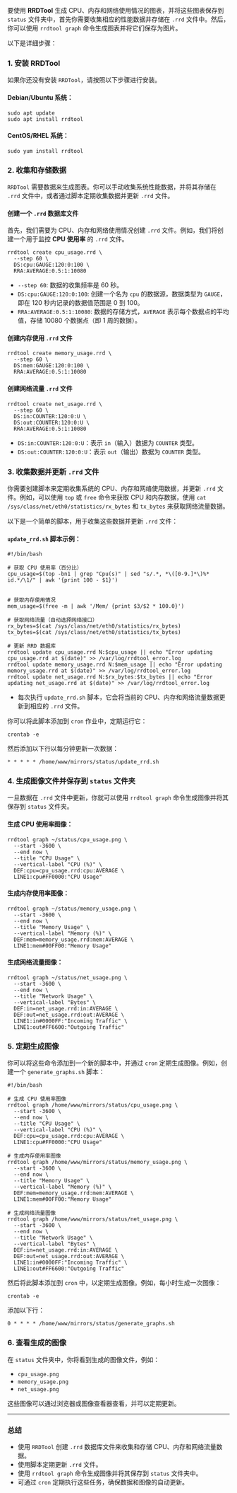 要使用 **RRDTool** 生成 CPU、内存和网络使用情况的图表，并将这些图表保存到 `status` 文件夹中，首先你需要收集相应的性能数据并存储在 `.rrd` 文件中。然后，你可以使用 `rrdtool graph` 命令生成图表并将它们保存为图片。

以下是详细步骤：

### 1. **安装 RRDTool**

如果你还没有安装 `RRDTool`，请按照以下步骤进行安装。

#### Debian/Ubuntu 系统：

```
sudo apt update
sudo apt install rrdtool
```

#### CentOS/RHEL 系统：

```
sudo yum install rrdtool
```

### 2. **收集和存储数据**

`RRDTool` 需要数据来生成图表。你可以手动收集系统性能数据，并将其存储在 `.rrd` 文件中，或者通过脚本定期收集数据并更新 `.rrd` 文件。

#### 创建一个 `.rrd` 数据库文件

首先，我们需要为 CPU、内存和网络使用情况创建 `.rrd` 文件。例如，我们将创建一个用于监控 **CPU 使用率** 的 `.rrd` 文件。

```
rrdtool create cpu_usage.rrd \
  --step 60 \
  DS:cpu:GAUGE:120:0:100 \
  RRA:AVERAGE:0.5:1:10080
```

- `--step 60`: 数据的收集频率是 60 秒。
- `DS:cpu:GAUGE:120:0:100`: 创建一个名为 `cpu` 的数据源，数据类型为 `GAUGE`，即在 120 秒内记录的数据值范围是 0 到 100。
- `RRA:AVERAGE:0.5:1:10080`: 数据的存储方式，`AVERAGE` 表示每个数据点的平均值，存储 10080 个数据点（即 1 周的数据）。

#### 创建内存使用 `.rrd` 文件

```
rrdtool create memory_usage.rrd \
  --step 60 \
  DS:mem:GAUGE:120:0:100 \
  RRA:AVERAGE:0.5:1:10080
```

#### 创建网络流量 `.rrd` 文件

```
rrdtool create net_usage.rrd \
  --step 60 \
  DS:in:COUNTER:120:0:U \
  DS:out:COUNTER:120:0:U \
  RRA:AVERAGE:0.5:1:10080
```

- `DS:in:COUNTER:120:0:U`：表示 `in`（输入）数据为 `COUNTER` 类型。
- `DS:out:COUNTER:120:0:U`：表示 `out`（输出）数据为 `COUNTER` 类型。

### 3. **收集数据并更新 `.rrd` 文件**

你需要创建脚本来定期收集系统的 CPU、内存和网络使用数据，并更新 `.rrd` 文件。例如，可以使用 `top` 或 `free` 命令来获取 CPU 和内存数据，使用 `cat /sys/class/net/eth0/statistics/rx_bytes` 和 `tx_bytes` 来获取网络流量数据。

以下是一个简单的脚本，用于收集这些数据并更新 `.rrd` 文件：

#### `update_rrd.sh` 脚本示例：

```
#!/bin/bash

# 获取 CPU 使用率（百分比）
cpu_usage=$(top -bn1 | grep "Cpu(s)" | sed "s/.*, *\([0-9.]*\)%* id.*/\1/" | awk '{print 100 - $1}')


# 获取内存使用情况
mem_usage=$(free -m | awk '/Mem/ {print $3/$2 * 100.0}')

# 获取网络流量（自动选择网络接口）
rx_bytes=$(cat /sys/class/net/eth0/statistics/rx_bytes)
tx_bytes=$(cat /sys/class/net/eth0/statistics/tx_bytes)

# 更新 RRD 数据库
rrdtool update cpu_usage.rrd N:$cpu_usage || echo "Error updating cpu_usage.rrd at $(date)" >> /var/log/rrdtool_error.log
rrdtool update memory_usage.rrd N:$mem_usage || echo "Error updating memory_usage.rrd at $(date)" >> /var/log/rrdtool_error.log
rrdtool update net_usage.rrd N:$rx_bytes:$tx_bytes || echo "Error updating net_usage.rrd at $(date)" >> /var/log/rrdtool_error.log
```

- 每次执行 `update_rrd.sh` 脚本，它会将当前的 CPU、内存和网络流量数据更新到相应的 `.rrd` 文件。

你可以将此脚本添加到 `cron` 作业中，定期运行它：

```
crontab -e
```

然后添加以下行以每分钟更新一次数据：

```
* * * * * /home/www/mirrors/status/update_rrd.sh
```

### 4. **生成图像文件并保存到 `status` 文件夹**

一旦数据在 `.rrd` 文件中更新，你就可以使用 `rrdtool graph` 命令生成图像并将其保存到 `status` 文件夹。

#### 生成 CPU 使用率图像：

```
rrdtool graph ~/status/cpu_usage.png \
  --start -3600 \
  --end now \
  --title "CPU Usage" \
  --vertical-label "CPU (%)" \
  DEF:cpu=cpu_usage.rrd:cpu:AVERAGE \
  LINE1:cpu#FF0000:"CPU Usage"
```

#### 生成内存使用率图像：

```
rrdtool graph ~/status/memory_usage.png \
  --start -3600 \
  --end now \
  --title "Memory Usage" \
  --vertical-label "Memory (%)" \
  DEF:mem=memory_usage.rrd:mem:AVERAGE \
  LINE1:mem#00FF00:"Memory Usage"
```

#### 生成网络流量图像：

```
rrdtool graph ~/status/net_usage.png \
  --start -3600 \
  --end now \
  --title "Network Usage" \
  --vertical-label "Bytes" \
  DEF:in=net_usage.rrd:in:AVERAGE \
  DEF:out=net_usage.rrd:out:AVERAGE \
  LINE1:in#0000FF:"Incoming Traffic" \
  LINE1:out#FF6600:"Outgoing Traffic"
```

### 5. **定期生成图像**

你可以将这些命令添加到一个新的脚本中，并通过 `cron` 定期生成图像。例如，创建一个 `generate_graphs.sh` 脚本：

```
#!/bin/bash

# 生成 CPU 使用率图像
rrdtool graph /home/www/mirrors/status/cpu_usage.png \
  --start -3600 \
  --end now \
  --title "CPU Usage" \
  --vertical-label "CPU (%)" \
  DEF:cpu=cpu_usage.rrd:cpu:AVERAGE \
  LINE1:cpu#FF0000:"CPU Usage"

# 生成内存使用率图像
rrdtool graph /home/www/mirrors/status/memory_usage.png \
  --start -3600 \
  --end now \
  --title "Memory Usage" \
  --vertical-label "Memory (%)" \
  DEF:mem=memory_usage.rrd:mem:AVERAGE \
  LINE1:mem#00FF00:"Memory Usage"

# 生成网络流量图像
rrdtool graph /home/www/mirrors/status/net_usage.png \
  --start -3600 \
  --end now \
  --title "Network Usage" \
  --vertical-label "Bytes" \
  DEF:in=net_usage.rrd:in:AVERAGE \
  DEF:out=net_usage.rrd:out:AVERAGE \
  LINE1:in#0000FF:"Incoming Traffic" \
  LINE1:out#FF6600:"Outgoing Traffic"
```

然后将此脚本添加到 `cron` 中，以定期生成图像。例如，每小时生成一次图像：

```
crontab -e
```

添加以下行：

```
0 * * * * /home/www/mirrors/status/generate_graphs.sh
```

### 6. **查看生成的图像**

在 `status` 文件夹中，你将看到生成的图像文件，例如：

- `cpu_usage.png`
- `memory_usage.png`
- `net_usage.png`

这些图像可以通过浏览器或图像查看器查看，并可以定期更新。

------

### 总结

- 使用 `RRDTool` 创建 `.rrd` 数据库文件来收集和存储 CPU、内存和网络流量数据。
- 使用脚本定期更新 `.rrd` 文件。
- 使用 `rrdtool graph` 命令生成图像并将其保存到 `status` 文件夹中。
- 可通过 `cron` 定期执行这些任务，确保数据和图像的自动更新。